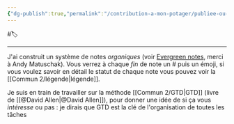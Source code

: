 ```yaml
---
{"dg-publish":true,"permalink":"/contribution-a-mon-potager/publiee-ou-presque/organisation/"}
---
```


#🏷️ 

---
J'ai construit un système de notes *organiques* (voir [Evergreen notes](https://notes.andymatuschak.org/Evergreen_notes), merci à Andy Matuschak). Vous verrez à chaque *fin* de note un # puis un émoji, si vous voulez savoir en détail le statut de chaque note vous pouvez voir la [[Commun 2/légende\|légende]].

Je suis en train de travailler sur la méthode [[Commun 2/GTD\|GTD]] (livre de [[@David Allen\|@David Allen]]), pour donner une idée de si ça vous *intéresse* ou pas : je dirais que GTD est la clé de l'organisation de toutes les tâches